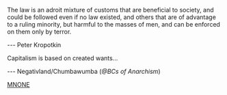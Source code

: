 The law is an adroit mixture of customs that are beneficial to society,
and could be followed even if no law existed, and others that are of
advantage to a ruling minority, but harmful to the masses of men, and
can be enforced on them only by terror.

--- Peter Kropotkin

Capitalism is based on created wants...

--- Negativland/Chumbawumba (*@BCs of Anarchism*)

[MNONE](http://mnone.buzznet.com)